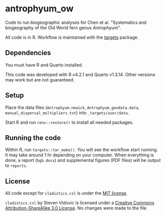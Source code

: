 # antrophyum_ow

Code to run biogeographic analyses for Chen et al. "Systematics and biogeography of the Old World fern genus *Antrophyum*".

All code is in R. Workflow is maintained with the [targets](https://github.com/ropensci/targets) package.

## Dependencies

You must have R and Quarto installed.

This code was developed with R v4.2.1 and Quarto v1.3.14. Other versions may work but are not guaranteed.

## Setup

Place the data files (`Antrophyum.newick`, `Antrophyum_geodata.data`, `manual_dispersal_multipliers.txt`) into `_targets/user/data`.

Start R and run `renv::restore()` to install all needed packages.

## Running the code

Within R, run `targets::tar_make()`. You will see the workflow start running. It may take around 1 hr depending on your computer. When everything is done, a report (`bgb.docx`) and supplemental figures (PDF files) will be output to `reports`.

## License

All code except for `cladistics.csl` is under the [MIT license](LICENSE).

`cladistics.csl` by Steven Vidovic is licensed under a [Creative Commons Attribution-ShareAlike 3.0 License](https://creativecommons.org/licenses/by-sa/3.0/). No changes were made to the file.